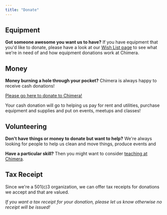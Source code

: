 ```yaml
---
title: "Donate"
---
```



## Equipment

**Got someone awesome you want us to have?** If you have equipment that you'd like to donate, please have a look at our [Wish List page](/wish-list/) to see what we're in need of and how equipment donations work at Chimera.


## Money

**Money burning a hole through your pocket?** Chimera is always happy to receive cash donations!

[Please go here to donate to Chimera!](https://chimera.nationbuilder.com/donate)

Your cash donation will go to helping us pay for rent and utilities, purchase equipment and supplies and put on events, meetups and classes!


## Volunteering

**Don't have things or money to donate but want to help?** We're always looking for people to help us clean and move things, produce events and 

**Have a particular skill?** Then you might want to consider [teaching at Chimera](/about/teaching/).


## Tax Receipt

Since we're a 501\(c\)3 organization, we can offer tax receipts for donations we accept and that are valued. 

*If you want a tax receipt for your donation, please let us know otherwise no receipt will be issued!*
